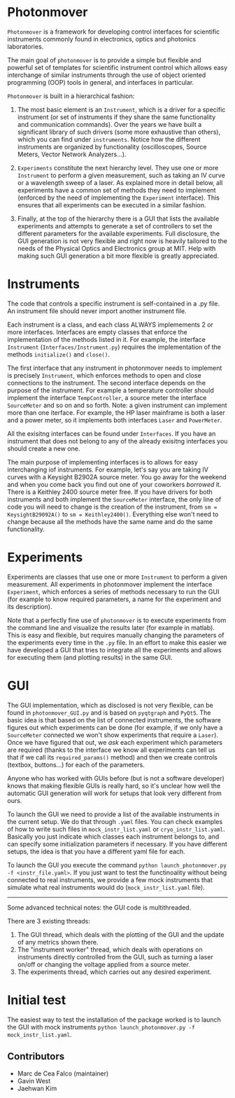 # Photonmover

`Photonmover` is a framework for developing control interfaces for scientific instruments commonly found in electronics, optics and photonics laboratories. 

The main goal of `photonmover` is to provide a simple but flexible and powerful set of templates for scientific instrument control which allows easy interchange of similar instruments through the use of object oriented programming (OOP) tools in general, and interfaces in particular. 

`Photonmover` is built in a hierarchical fashion:

1. The most basic element is an `Instrument`, which is a driver for a specific instrument (or set of instruments if they share the same functionality and communication commands). Over the years we have built a significant library of such drivers (some more exhaustive than others), which you can find under `instruments`. Notice how the different instruments are organized by functionality (oscilloscopes, Source Meters, Vector Network Analyzers...).

2. `Experiments` constitute the next hierarchy level. They use one or more `Instrument` to perform a given measurement, such as taking an IV curve or a wavelength sweep of a laser. As explained more in detail below, all experiments have a common set of methods they need to implement (enforced by the need of implementing the `Experiment` interface). This ensures that all experiments can be executed in a similar fashion.

3. Finally, at the top of the hierarchy there is a GUI that lists the available experiments and attempts to generate a set of controllers to set the different parameters for the available experiments. Full disclosure, the GUI generation is not very flexible and right now is heavily tailored to the needs of the Physical Optics and Electronics group at MIT. Help with making such GUI generation a bit more flexible is greatly appreciated.

# Instruments

The code that controls a specific instrument is self-contained in a .py file. An instrument file should never import another instrument file.

Each instrument is a class, and each class ALWAYS implemements 2 or more interfaces. Interfaces are empty classes that enforce the implementation of the methods listed in it. For example, the interface `Instrument` (`Interfaces/Instrument.py`) requires the implementation of the methods `initialize()` and `close()`.

The first interface that any instrument in photonmover needs to implement is precisely `Instrument`, which enforces methods to open and close connections to the instrument. The second interface depends on the purpose of the instrument. For example a temperature controller should implement the interface `TempController`, a source meter the interface `SourceMeter` and so on and so forth. Note: a given instrument can implement more than one iterface. For example, the HP laser mainframe is both a laser and a power meter, so it implements both interfaces `Laser` and `PowerMeter`.

All the exisitng interfaces can be found under `Interfaces`. If you have an instrument that does not belong to any of the already exisitng interfaces you should create a new one.

The main purpose of implementing interfaces is to allows for easy interchanging iof instruments. For example, let's say you are taking IV curves with a Keysight B2902A source meter. You go away for the weekend and when you come back you find out one of your coworkers *borrowed* it. There is a Keithley 2400 source meter free. If you have drivers for both instruments and both implement the `SourceMeter` interface, the only line of code you will need to change is the creation of the instrument, from `sm = KeysightB29092A()` to `sm = Keithley2400()`. Everything else won't need to change because all the methods have the same name and do the same functionality.

# Experiments

Experiments are classes that use one or more `Instrument` to perform a given measurement. All experiments in photonmover implement the interface `Experiment`, which enforces a series of methods necessary to run the GUI (for example to know required parameters, a name for the experiment and its description).

Note that a perfectly fine use of `photonmover` is to execute experiments from the command line and visualize the results later (for example in matlab). This is easy and flexible, but requires manually changing the parameters of the experiments every time in the `.py` file. In an effort to make this easier we have developed a GUI that tries to integrate all the experiments and allows for executing them (and plotting results) in the same GUI.

# GUI

The GUI implementation, which as disclosed is not very flexible, can be found in `photonmover_GUI.py` and is based on `pyqtgraph` and `PyQt5`. The basic idea is that based on the list of connected instruments, the software figures out which experiments can be done (for example, if we only have a `SourceMeter` connected we won't show experiments that require a `Laser`). Once we have figured that out, we *ask* each experiment which parameters are required (thanks to the interface we know all experiments can tell us that if we call its `required_params()` method) and then we create controls (textbox, buttons...) for each of the parameters. 

Anyone who has worked with GUIs before (but is not a software developer) knows that making flexible GUIs is really hard, so it's unclear how well the automatic GUI generation will work for setups that look very different from ours.

To launch the GUI we need to provide a list of the available instruments in the current setup. We do that through `.yaml` files. You can check examples of how to write such files in `mock_instr_list.yaml` or `cryo_instr_list.yaml`. Basically you just indicate which classes each instrument belongs to, and can specify some initialization parameters if necessary. If you have different setups, the idea is that you have a different yaml file for each. 

To launch the GUI you execute the command `python launch_photonmover.py -f <instr_file.yaml>`. If you just want to test the functinoality without being connected to real instruments, we provide a few mock instruments that simulate what real instruments would do (`mock_instr_list.yaml` file).

------
Some advanced technical notes: the GUI code is multithreaded. 

There are 3 existing threads:
1. The GUI thread, which deals with the plotting of the GUI and the update of any metrics shown there.
2. The "instrument worker" thread, which deals with operations on instruments directly controlled from the GUI, such as turning a laser on/off or changing the voltage applied from a source meter.
3. The experiments thread, which carries out any desired experiment.

# Initial test

The easiest way to test the installation of the package worked is to launch the GUI with mock instruments `python launch_photonmover.py -f mock_instr_list.yaml`.


## Contributors

- Marc de Cea Falco (maintainer)
- Gavin West
- Jaehwan Kim